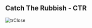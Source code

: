 ## Catch The Rubbish - CTR

![trClose](https://github.com/maxwin/CTR/blob/main/CTR/Resources/trClose.png)
